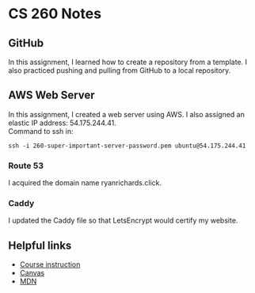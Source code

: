 # CS 260 Notes

## GitHub
In this assignment, I learned how to create a repository from a template. I also practiced pushing and pulling from GitHub to a local repository.

## AWS Web Server
In this assignment, I created a web server using AWS. I also assigned an elastic IP address: 54.175.244.41.  
Command to ssh in:   
```
ssh -i 260-super-important-server-password.pem ubuntu@54.175.244.41
```

### Route 53
I acquired the domain name ryanrichards.click.

### Caddy
I updated the Caddy file so that LetsEncrypt would certify my website.

## Helpful links

- [Course instruction](https://github.com/webprogramming260)
- [Canvas](https://byu.instructure.com)
- [MDN](https://developer.mozilla.org)

